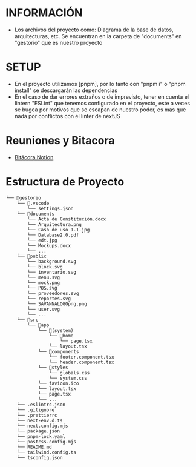 # INFORMACIÓN
- Los archivos del proyecto como: Diagrama de la base de datos, arquitecturas, etc. Se encuentran en la carpeta de "documents" en "gestorio" que es nuestro proyecto

# SETUP
- En el proyecto utilizamos [pnpm], por lo tanto con "pnpm i" o "pnpm install" se descargarán las dependencias
- En el caso de dar errores extraños o de imprevisto, tener en cuenta el lintern "ESLint" que tenemos configurado en el proyecto, este a veces se bugea por motivos que se escapan de nuestro poder, es mas que nada por conflictos con el linter de nextJS

# Reuniones y Bitacora
- [Bitácora Notion](https://www.notion.so/Reuniones-y-Bit-cora-1088f8a163e942c6aff647b58f98194c)

# Estructura de Proyecto
```
└── 📁gestorio
    └── 📁.vscode
        └── settings.json
    └── 📁documents
        └── Acta de Constitución.docx
        └── Arquitectura.png
        └── Caso de uso 1.1.jpg
        └── Database2.0.pdf
        └── edt.jpg
        └── Mockups.docx
        └── ...
    └── 📁public
        └── background.svg
        └── block.svg
        └── inventario.svg
        └── menu.svg
        └── mock.png
        └── POS.svg
        └── proveedores.svg
        └── reportes.svg
        └── SAVANNALOGOpng.png
        └── user.svg
        └── ...
    └── 📁src
        └── 📁app
            └── 📁(system)
                └── 📁home
                    └── page.tsx
                └── layout.tsx
            └── 📁components
                └── footer.component.tsx
                └── header.component.tsx
            └── 📁styles
                └── globals.css
                └── system.css
            └── favicon.ico
            └── layout.tsx
            └── page.tsx
            └── ...
    └── .eslintrc.json
    └── .gitignore
    └── .prettierrc
    └── next-env.d.ts
    └── next.config.mjs
    └── package.json
    └── pnpm-lock.yaml
    └── postcss.config.mjs
    └── README.md
    └── tailwind.config.ts
    └── tsconfig.json
```
